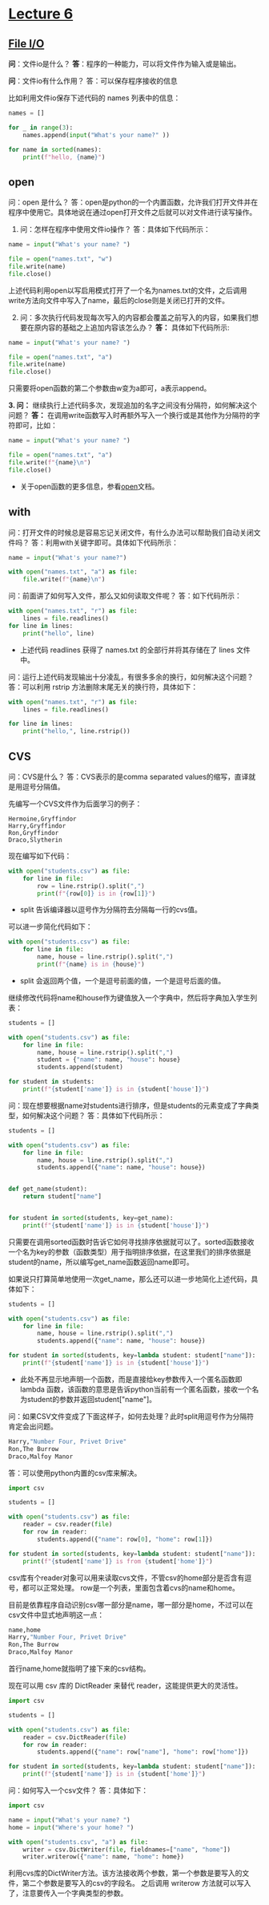 # [Lecture 6](https://cs50.harvard.edu/python/2022/notes/6/#lecture-6)


## [File I/O](https://cs50.harvard.edu/python/2022/notes/6/#file-io)

**问**：文件io是什么？
**答**：程序的一种能力，可以将文件作为输入或是输出。

**问**：文件io有什么作用？
答：可以保存程序接收的信息

比如利用文件io保存下述代码的 names 列表中的信息：
```python
names = []

for _ in range(3):
    names.append(input("What's your name?" ))

for name in sorted(names):
    print(f"hello, {name}")
```

## open
问：open 是什么？
答：open是python的一个内置函数，允许我们打开文件并在程序中使用它。具体地说在通过open打开文件之后就可以对文件进行读写操作。

1. 问：怎样在程序中使用文件io操作？
答：具体如下代码所示：
```python
name = input("What's your name? ")

file = open("names.txt", "w")
file.write(name)
file.close()
```
上述代码利用open以写启用模式打开了一个名为names.txt的文件，之后调用write方法向文件中写入了name，最后的close则是关闭已打开的文件。

2. 问：多次执行代码发现每次写入的内容都会覆盖之前写入的内容，如果我们想要在原内容的基础之上追加内容该怎么办？
**答：** 具体如下代码所示:
```python
name = input("What's your name? ")

file = open("names.txt", "a")
file.write(name)
file.close()
```
只需要将open函数的第二个参数由w变为a即可，a表示append。

**3. 问：** 继续执行上述代码多次，发现追加的名字之间没有分隔符，如何解决这个问题？
**答：** 在调用write函数写入时再额外写入一个换行或是其他作为分隔符的字符即可，比如：
```python
name = input("What's your name? ")

file = open("names.txt", "a")
file.write(f"{name}\n")
file.close()
```

- 关于open函数的更多信息，参看[open](https://docs.python.org/3/library/functions.html#open)文档。

## with
问：打开文件的时候总是容易忘记关闭文件，有什么办法可以帮助我们自动关闭文件吗？
答：利用with关键字即可。具体如下代码所示：
```python
name = input("What's your name?")

with open("names.txt", "a") as file:
	file.write(f"{name}\n")
```

问：前面讲了如何写入文件，那么又如何读取文件呢？
答：如下代码所示：
```python
with open("names.txt", "r") as file:
	lines = file.readlines()
for line in lines:
	print("hello", line)
```
- 上述代码 readlines 获得了 names.txt 的全部行并将其存储在了 lines 文件中。

问：运行上述代码发现输出十分凌乱，有很多多余的换行，如何解决这个问题？
答：可以利用 rstrip 方法删除末尾无关的换行符，具体如下：
```python
with open("names.txt", "r") as file:
    lines = file.readlines()

for line in lines:
    print("hello,", line.rstrip())
```

## CVS
问：CVS是什么？
答：CVS表示的是comma separated values的缩写，直译就是用逗号分隔值。

先编写一个CVS文件作为后面学习的例子：
```text
Hermoine,Gryffindor
Harry,Gryffindor
Ron,Gryffindor
Draco,Slytherin
```

现在编写如下代码：
```python
with open("students.csv") as file:
    for line in file:
        row = line.rstrip().split(",")
        print(f"{row[0]} is in {row[1]}")
```
- split 告诉编译器以逗号作为分隔符去分隔每一行的cvs值。

可以进一步简化代码如下：
```python
with open("students.csv") as file:
    for line in file:
        name, house = line.rstrip().split(",")
        print(f"{name} is in {house}")
```
- split 会返回两个值，一个是逗号前面的值，一个是逗号后面的值。

继续修改代码将name和house作为键值放入一个字典中，然后将字典加入学生列表：
```python
students = []

with open("students.csv") as file:
    for line in file:
        name, house = line.rstrip().split(",")
        student = {"name": name, "house": house}
        students.append(student)

for student in students:
    print(f"{student['name']} is in {student['house']}")
```

问：现在想要根据name对students进行排序，但是students的元素变成了字典类型，如何解决这个问题？
答：具体如下代码所示：
```python
students = []

with open("students.csv") as file:
    for line in file:
        name, house = line.rstrip().split(",")
        students.append({"name": name, "house": house})


def get_name(student):
    return student["name"]


for student in sorted(students, key=get_name):
    print(f"{student['name']} is in {student['house']}")
```
只需要在调用sorted函数时告诉它如何寻找排序依据就可以了。sorted函数接收一个名为key的参数（函数类型）用于指明排序依据，在这里我们的排序依据是student的name，所以编写get_name函数返回name即可。

如果说只打算简单地使用一次get_name，那么还可以进一步地简化上述代码，具体如下：
```python
students = []

with open("students.csv") as file:
    for line in file:
        name, house = line.rstrip().split(",")
        students.append({"name": name, "house": house})

for student in sorted(students, key=lambda student: student["name"]):
    print(f"{student['name']} is in {student['house']}")
```
- 此处不再显示地声明一个函数，而是直接给key参数传入一个匿名函数即lambda 函数，该函数的意思是告诉python当前有一个匿名函数，接收一个名为student的参数并返回student["name"]。

问：如果CSV文件变成了下面这样子，如何去处理？此时split用逗号作为分隔符肯定会出问题。
```python
Harry,"Number Four, Privet Drive"
Ron,The Burrow
Draco,Malfoy Manor
```

答：可以使用python内置的csv库来解决。
```python
import csv

students = []

with open("students.csv") as file:
    reader = csv.reader(file)
    for row in reader:
        students.append({"name": row[0], "home": row[1]})

for student in sorted(students, key=lambda student: student["name"]):
    print(f"{student['name']} is from {student['home']}")
```
csv库有个reader对象可以用来读取cvs文件，不管csv的home部分是否含有逗号，都可以正常处理。
row是一个列表，里面包含着cvs的name和home。

目前是依靠程序自动识别csv哪一部分是name，哪一部分是home，不过可以在csv文件中显式地声明这一点：
```python
name,home
Harry,"Number Four, Privet Drive"
Ron,The Burrow
Draco,Malfoy Manor
```
首行name,home就指明了接下来的csv结构。

现在可以用 csv 库的 DictReader 来替代 reader，这能提供更大的灵活性。
```python
import csv

students = []

with open("students.csv") as file:
    reader = csv.DictReader(file)
    for row in reader:
        students.append({"name": row["name"], "home": row["home"]})

for student in sorted(students, key=lambda student: student["name"]):
    print(f"{student['name']} is in {student['home']}")
```

问：如何写入一个csv文件？
答：具体如下：
```python
import csv

name = input("What's your name? ")
home = input("Where's your home? ")

with open("students.csv", "a") as file:
    writer = csv.DictWriter(file, fieldnames=["name", "home"])
    writer.writerow({"name": name, "home": home})
```
利用cvs库的DictWriter方法。该方法接收两个参数，第一个参数是要写入的文件，第二个参数是要写入的csv的字段名。
之后调用 writerow 方法就可以写入了，注意要传入一个字典类型的参数。
